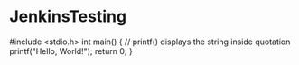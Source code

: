 # JenkinsTesting 
#include <stdio.h>
int main() {
   // printf() displays the string inside quotation
   printf("Hello, World!");
   return 0;
}
